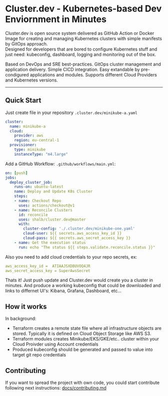 # Cluster.dev - Kubernetes-based Dev Enviornment in Minutes

Cluster.dev is open source system delivered as GitHub Action or Docker Image 
for creating and managing Kubernetes clusters with simple manifests by GitOps approach.  
Designed for developers that are bored to configure Kubernetes stuff
and just need: kubeconfig, dashboard, logging and monitoring out of the box.  

Based on DevOps and SRE best-practices. GitOps cluster management and application delivery.
Simple CICD integration. Easy extandable by pre-condigured applications and modules. 
Supports different Cloud Providers and Kubernetes versions.

----

## Quick Start

Just create file in your repository  `.cluster.dev/minikube-a.yaml` 
```yaml
cluster:
  name: minikube-a
  cloud: 
    provider: aws
    region: eu-central-1
  provisioner:
    type: minikube
    instanceType: "m4.large"
```


Add a GitHub Workflow: `.github/workflows/main.yml`:  
```yaml
on: [push]
jobs:
  deploy_cluster_job:
    runs-on: ubuntu-latest
    name: Deploy and Update K8s Cluster
    steps:
    - name: Checkout Repo
      uses: actions/checkout@v1
    - name: Reconcile Clusters
      id: reconcile
      uses: shalb/cluster.dev@master
      with:
        cluster-config: './.cluster.dev/minikube-one.yaml'
        cloud-user: ${{ secrets.aws_access_key_id }}
        cloud-pass: ${{ secrets.aws_secret_access_key }}
    - name: Get the execution status
      run: echo "The status ${{ steps.validate.reconcile.status }}"
```

Also you need to add cloud credentials to your repo secrets, ex: 
```yaml
aws_access_key_id =  ATIAAJSXDBUVOQ4JR
aws_secret_access_key = SuperAwsSecret
```

Thats it! Just push update and Cluster.dev would create you a cluster in minutes.
And produce a working kubeconfig that could be downloaded and links to differnet UI's: Kibana, Grafana, Dashboard, etc...

## How it works

In background: 

 - Terraform creates a remote state file where all infrastructure objects are stored.
   Typically it is defined on Cloud Object Storage like AWS S3.
 - Terraform modules creates Minikube/EKS/GKE/etc.. cluster within your Cloud Proivder using      Account credentials
 - Produced kubeconfig should be generated and passed to value into target git repo credentials

## Contributing 

If you want to spread the project with own code, you could start contribute following next instructions: [docs/contributing.md](docs/contributing.md)